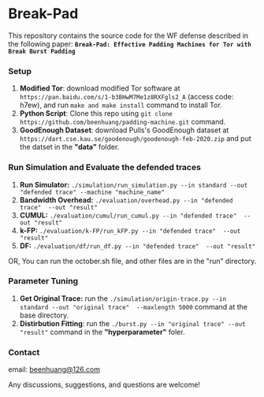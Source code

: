 # Break-Pad

This repository contains the source code for the WF defense described in the following paper:
**`Break-Pad: Effective Padding Machines for Tor with Break Burst Padding`**


### Setup  
1. **Modified Tor**: download modified Tor software at ```https://pan.baidu.com/s/1-b3BHwM7Me1z8RXFgls2_A``` (access code: h7ew), and run ```make and make install``` command to install Tor.
2. **Python Script**: Clone this repo using  ```git clone https://github.com/beenhuang/padding-machine.git``` command.
3. **GoodEnough Dataset**: download Pulls's GoodEnough dataset at ```https://dart.cse.kau.se/goodenough/goodenough-feb-2020.zip``` and put the datset in the **"data"** folder.

### Run Simulation and Evaluate the defended traces
1. **Run Simulator:** ```./simulation/run_simulation.py --in standard --out "defended trace" --machine "machine_name"```
2. **Bandwidth Overhead:** ```./evaluation/overhead.py --in "defended trace"  --out "result"```
3. **CUMUL:** ```./evaluation/cumul/run_cumul.py --in "defended trace"  --out "result"```
4. **k-FP:** ```./evaluation/k-FP/run_kFP.py --in "defended trace"  --out "result"```
5. **DF:** ```./evaluation/df/run_df.py --in "defended trace"  --out "result"```

OR, You can run the october.sh file, and other files are in the "run" directory. 

### Parameter Tuning
1. **Get Original Trace:** run the ```./simulation/origin-trace.py --in standard --out "original trace"  --maxlength 5000``` command at the base directory. 
2. **Distirbution Fitting**: run  the ```./burst.py --in "original trace" --out "result"``` command in the **"hyperparameter"** foler.


### Contact
email: beenhuang@126.com

Any discussions, suggestions, and questions are welcome!
